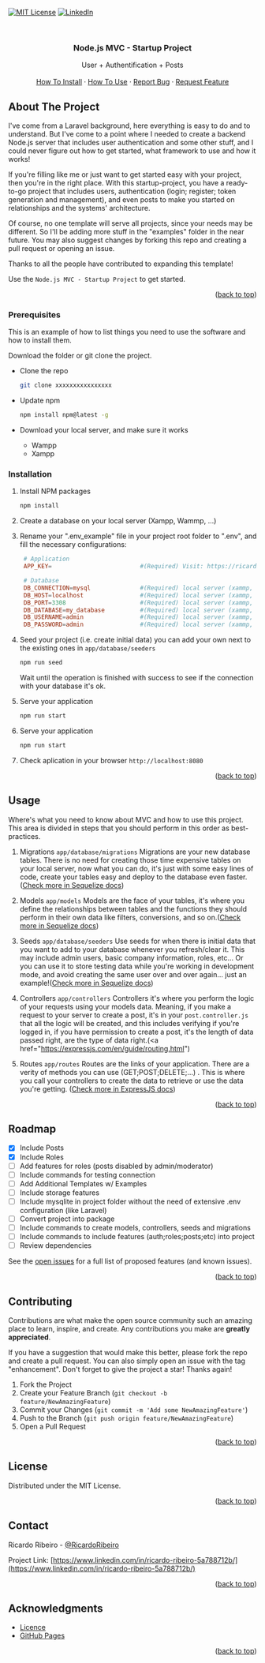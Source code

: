 <!-- Improved compatibility of back to top link: See: https://github.com/RicardoRibeirorr/nodejs_Startup_Project/pull/73 -->

<a name="readme-top"></a>

<!-- PROJECT SHIELDS -->

<!-- [![Contributors][contributors-shield]][contributors-url] -->
<!-- [![Forks][forks-shield]][forks-url] -->
<!-- [![Stargazers][stars-shield]][stars-url] -->
<!-- [![Issues][issues-shield]][issues-url] -->

[![MIT License][license-shield]][license-url]
[![LinkedIn][linkedin-shield]][linkedin-url]

<!-- PROJECT LOGO -->
<br />
<div align="center">
  <h3 align="center">Node.js MVC - Startup Project</h3>

  <p align="center">
    User + Authentification + Posts
    <br />
    <br />
    <a href="#how-to-install">How To Install</a>
    ·
    <a href="#hot-to-use">How To Use</a>
    ·
    <a href="https://github.com/RicardoRibeirorr/nodejs_Startup_Project/issues">Report Bug</a>
    ·
    <a href="https://github.com/RicardoRibeirorr/nodejs_Startup_Project/issues">Request Feature</a>
  </p>
</div>

<!-- ABOUT THE PROJECT -->

## About The Project

I've come from a Laravel background, here everything is easy to do and to understand. But I've come to a point where I needed to create a backend Node.js server that includes user authentication and some other stuff, and I could never figure out how to get started, what framework to use and how it works!

If you're filling like me or just want to get started easy with your project, then you're in the right place.
With this startup-project, you have a ready-to-go project that includes users, authentication (login; register; token generation and management), and even posts to make you started on relationships and the systems' architecture.

Of course, no one template will serve all projects, since your needs may be different. So I'll be adding more stuff in the "examples" folder in the near future. You may also suggest changes by forking this repo and creating a pull request or opening an issue.

Thanks to all the people have contributed to expanding this template!

Use the `Node.js MVC - Startup Project` to get started.

<p align="right">(<a href="#readme-top">back to top</a>)</p>

### Prerequisites

This is an example of how to list things you need to use the software and how to install them.

Download the folder or git clone the project.

- Clone the repo

  ```sh
  git clone xxxxxxxxxxxxxxxx
  ```

- Update npm

  ```sh
  npm install npm@latest -g
  ```

- Download your local server, and make sure it works
  - Wampp
  - Xampp

### Installation

1. Install NPM packages
   ```sh
   npm install
   ```
2. Create a database on your local server (Xampp, Wammp, ...)

3. Rename your ".env_example" file in your project root folder to ".env", and fill the necessary configurations:

   ```conf
    # Application
    APP_KEY=                         #(Required) Visit: https://ricardoribeirorr.github.io/app_key_generator

    # Database
    DB_CONNECTION=mysql              #(Required) local server (xammp, wampp, ...)
    DB_HOST=localhost                #(Required) local server (xammp, wampp, ...)
    DB_PORT=3308                     #(Required) local server (xammp, wampp, ...)
    DB_DATABASE=my_database          #(Required) local server (xammp, wampp, ...)
    DB_USERNAME=admin                #(Required) local server (xammp, wampp, ...)
    DB_PASSWORD=admin                #(Required) local server (xammp, wampp, ...)
   ```

4. Seed your project (i.e. create initial data) you can add your own next to the existing ones in `app/database/seeders`

   ```sh
   npm run seed
   ```

   Wait until the operation is finished with success to see if the connection with your database it's ok.

5. Serve your application

   ```sh
   npm run start
   ```

6. Serve your application
   ```sh
   npm run start
   ```
7. Check aplication in your browser `http://localhost:8080`
<p align="right">(<a href="#readme-top">back to top</a>)</p>

## Usage

Where's what you need to know about MVC and how to use this project.
This area is divided in steps that you should perform in this order as best-practices.

1. Migrations `app/database/migrations`
   Migrations are your new database tables. There is no need for creating those time expensive tables on your local server, now what you can do, it's just with some easy lines of code, create your tables easy and deploy to the database even faster.(<a href="https://sequelize.org/docs/v6/core-concepts/validations-and-constraints/">Check more in Sequelize docs</a>)

2. Models `app/models`
   Models are the face of your tables, it's where you define the relationships between tables and the functions they should perform in their own data like filters, conversions, and so on.(<a href="https://sequelize.org/docs/v6/advanced-association-concepts/advanced-many-to-many/">Check more in Sequelize docs</a>)

3. Seeds `app/database/seeders`
   Use seeds for when there is initial data that you want to add to your database whenever you refresh/clear it. This may include admin users, basic company information, roles, etc...
   Or you can use it to store testing data while you're working in development mode, and avoid creating the same user over and over again... just an example!(<a href="https://sequelize.org/docs/v6/core-concepts/model-instances/">Check more in Sequelize docs</a>)

4. Controllers `app/controllers`
   Controllers it's where you perform the logic of your requests using your models data. Meaning, if you make a request to your server to create a post, it's in your `post.controller.js` that all the logic will be created, and this includes verifying if you're logged in, if you have permission to create a post, it's the length of data passed right, are the type of data right.(<a href="https://expressjs.com/en/guide/routing.html")

5. Routes `app/routes`
   Routes are the links of your application. There are a verity of methods you can use (GET;POST;DELETE;...) . This is where you call your controllers to create the data to retrieve or use the data you're getting. (<a href="">Check more in ExpressJS docs</a>)

<p align="right">(<a href="#readme-top">back to top</a>)</p>

## Roadmap

- [x] Include Posts
- [x] Include Roles
- [ ] Add features for roles (posts disabled by admin/moderator)
- [ ] Include commands for testing connection
- [ ] Add Additional Templates w/ Examples
- [ ] Include storage features
- [ ] Include mysqlite in project folder without the need of extensive .env configuration (like Laravel)
- [ ] Convert project into package
- [ ] Include commands to create models, controllers, seeds and migrations
- [ ] Include commands to include features (auth;roles;posts;etc) into project
- [ ] Review dependencies

See the [open issues](https://github.com/RicardoRibeirorr/nodejs_Startup_Project/issues) for a full list of proposed features (and known issues).

<p align="right">(<a href="#readme-top">back to top</a>)</p>

<!-- CONTRIBUTING -->

## Contributing

Contributions are what make the open source community such an amazing place to learn, inspire, and create. Any contributions you make are **greatly appreciated**.

If you have a suggestion that would make this better, please fork the repo and create a pull request. You can also simply open an issue with the tag "enhancement".
Don't forget to give the project a star! Thanks again!

1. Fork the Project
2. Create your Feature Branch (`git checkout -b feature/NewAmazingFeature`)
3. Commit your Changes (`git commit -m 'Add some NewAmazingFeature'`)
4. Push to the Branch (`git push origin feature/NewAmazingFeature`)
5. Open a Pull Request

<p align="right">(<a href="#readme-top">back to top</a>)</p>

## License

Distributed under the MIT License.

<p align="right">(<a href="#readme-top">back to top</a>)</p>

## Contact

Ricardo Ribeiro - [@RicardoRibeiro](https://www.linkedin.com/in/ricardo-ribeiro-5a788712b/)

Project Link: [https://www.linkedin.com/in/ricardo-ribeiro-5a788712b/](https://www.linkedin.com/in/ricardo-ribeiro-5a788712b/)

<p align="right">(<a href="#readme-top">back to top</a>)</p>

## Acknowledgments

- [Licence](https://github.com/RicardoRibeirorr/nodejs_Startup_Project/licence.txt)
- [GitHub Pages](https://pages.github.com)

<p align="right">(<a href="#readme-top">back to top</a>)</p>

<!-- MARKDOWN LINKS & IMAGES -->
<!-- https://www.markdownguide.org/basic-syntax/#reference-style-links -->

[contributors-url]: https://github.com/RicardoRibeirorr/nodejs_Startup_Project/graphs/contributors
[forks-url]: https://github.com/RicardoRibeirorr/nodejs_Startup_Project/network/members
[stars-url]: https://github.com/RicardoRibeirorr/nodejs_Startup_Project/stargazers
[issues-url]: https://github.com/RicardoRibeirorr/nodejs_Startup_Project/issues
[license-url]: https://github.com/RicardoRibeirorr/nodejs_Startup_Project/licence.txt
[linkedin-url]: https://www.linkedin.com/in/ricardo-ribeiro-5a788712b/
[nodejs-url]: https://nodejs.org/
[expressjs-url]: https://expressjs.com/
[sequelize-url]: https://sequelize.org/
[contributors-shield]: https://img.shields.io/github/contributors/RicardoRibeirorr/nodejs_Startup_Project.svg?style=for-the-badge
[forks-shield]: https://img.shields.io/github/forks/RicardoRibeirorr/nodejs_Startup_Project.svg?style=for-the-badge
[stars-shield]: https://img.shields.io/github/stars/RicardoRibeirorr/nodejs_Startup_Project.svg?style=for-the-badge
[issues-shield]: https://img.shields.io/github/issues/RicardoRibeirorr/nodejs_Startup_Project.svg?style=for-the-badge
[license-shield]: https://img.shields.io/badge/Licence-MIT-green
[linkedin-shield]: https://img.shields.io/badge/-LinkedIn-black.svg?style=for-the-badge&logo=linkedin&colorB=555
